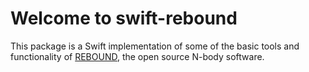 # Welcome to swift-rebound

This package is a Swift implementation of some of the basic tools and functionality of [REBOUND](https://github.com/hannorein/rebound), the open source N-body software.
